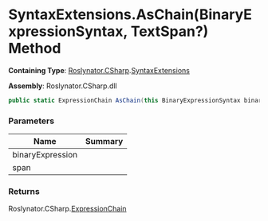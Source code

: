 # SyntaxExtensions\.AsChain\(BinaryExpressionSyntax, TextSpan?\) Method

**Containing Type**: [Roslynator.CSharp](../../README.md)\.[SyntaxExtensions](../README.md)

**Assembly**: Roslynator\.CSharp\.dll

```csharp
public static ExpressionChain AsChain(this BinaryExpressionSyntax binaryExpression, TextSpan? span = null)
```

### Parameters

| Name | Summary |
| ---- | ------- |
| binaryExpression | |
| span | |

### Returns

Roslynator\.CSharp\.[ExpressionChain](../../ExpressionChain/README.md)

